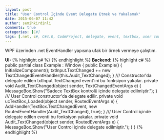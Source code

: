 ```yaml
---
layout: post
title: "User Control İçinde Event Delegate Etmek ve Yakalamak"
date: 2015-06-07 11:42
author: semihkirdinli
comments: true
categories: [C#]
tags: [.net, c#, C#4.0, CodeProject, delegate, event, textbox, user control, wpf]
---
```

WPF üzerinden .net EventHandler yapısına ufak bir örnek vermeye çalıştım.

**UI:**
{% highlight c# %}
<UserControl Name="ucTextBox" Loaded="ucTextBox_Loaded">
     <TextBox Name="txtInput" TextWrapping="Wrap"/>
</UserControl>
{% endhighlight %}
**Backend:**
{% highlight c# %}
public partial class Example : Window
{
     public Example()
     {
          InitializeComponent();
          txtInput.TextChanged += new                                     TextChangedEventHandler(this.Audit_TextChanged);
     }
     /// Constructor'da delegate edilen txtInput TextChanged        event'ini bu fonksiyon yakalar.
     private void Audit_TextChanged(object sender,                  TextChangedEventArgs e)
     {
          MessageBox.Show("Sadece TextBox kontrolü içinde                 delegate edilmiştir.");
     }
     /// User Control constructor'da delegate edilir.
     private void ucTextBox_Loaded(object sender,                    RoutedEventArgs e)
     {
          AddHandler(TextBox.TextChangedEvent, new                       RoutedEventHandler(Audit_TextChanged), true);
     }
     /// User Control içinde delegate edilen eventi bu              fonksiyon yakalar.
     private void Audit_TextChanged(object sender,                  RoutedEventArgs e)
     {
          MessageBox.Show("User Control içinde delegate                   edilmiştir.");
     }
}
{% endhighlight %}